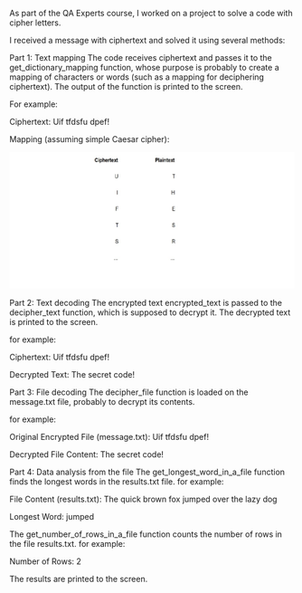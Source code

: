 As part of the QA Experts course, I worked on a project to solve a code with cipher letters.

I received a message with ciphertext and solved it using several methods:



Part 1: Text mapping
The code receives ciphertext and passes it to the get_dictionary_mapping function, whose purpose is probably to create a mapping of characters or words (such as a mapping for deciphering ciphertext).
The output of the function is printed to the screen.

For example:

Ciphertext:
Uif tfdsfu dpef!

Mapping (assuming simple Caesar cipher):

<p align="center">
  <img src="images\mapping.jpg" width="700">
</p>


Part 2: Text decoding
The encrypted text encrypted_text is passed to the decipher_text function, which is supposed to decrypt it.
The decrypted text is printed to the screen.

for example:

Ciphertext:
Uif tfdsfu dpef!

Decrypted Text:
The secret code!


Part 3: File decoding
The decipher_file function is loaded on the message.txt file, probably to decrypt its contents.

for example:

Original Encrypted File (message.txt):
Uif tfdsfu dpef!

Decrypted File Content:
The secret code!


Part 4: Data analysis from the file
The get_longest_word_in_a_file function finds the longest words in the results.txt file.
for example:

File Content (results.txt):
The quick brown fox
jumped over the lazy dog

Longest Word:
jumped

The get_number_of_rows_in_a_file function counts the number of rows in the file results.txt.
for example:

Number of Rows:
2

The results are printed to the screen.